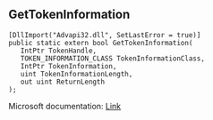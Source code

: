 ## GetTokenInformation

```
[DllImport("Advapi32.dll", SetLastError = true)]
public static extern bool GetTokenInformation(
   IntPtr TokenHandle,
   TOKEN_INFORMATION_CLASS TokenInformationClass,
   IntPtr TokenInformation,
   uint TokenInformationLength,
   out uint ReturnLength
);
```

Microsoft documentation: [Link](https://docs.microsoft.com/en-us/windows/win32/api/securitybaseapi/nf-securitybaseapi-gettokeninformation)
